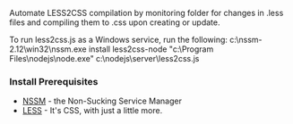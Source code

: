 Automate LESS2CSS compilation by monitoring folder for changes in .less files and compiling them to .css upon creating or update.

To run less2css.js as a Windows service, run the following:
c:\nssm-2.12\win32\nssm.exe install less2css-node "c:\Program Files\nodejs\node.exe" c:\nodejs\server\less2css.js

### Install Prerequisites
* [NSSM](https://nssm.cc/) - the Non-Sucking Service Manager
* [LESS](http://lesscss.org/) - It's CSS, with just a little more.

